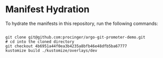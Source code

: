 
# Manifest Hydration

To hydrate the manifests in this repository, run the following commands:

```shell

git clone git@github.com:procinger/argo-git-promoter-demo.git
# cd into the cloned directory
git checkout 4b6951a44f0ea3b4235a8bfb46e48dfb5ba67777
kustomize build ./kustomize/overlays/dev
```
